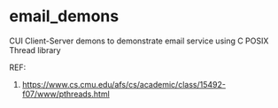 # email_demons
CUI Client-Server demons to demonstrate email service using C POSIX Thread library 

REF:
1. https://www.cs.cmu.edu/afs/cs/academic/class/15492-f07/www/pthreads.html
